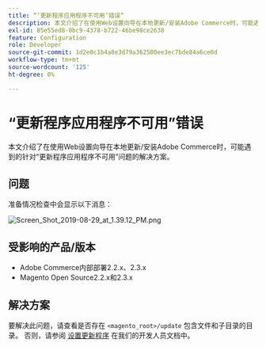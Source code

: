 ```yaml
---
title: “‘更新程序应用程序不可用’错误”
description: 本文介绍了在使用Web设置向导在本地更新/安装Adobe Commerce时，可能遇到的针对“更新程序应用程序不可用”问题的解决方案。
exl-id: 85e55ed8-0bc9-4378-b722-46be98ce2638
feature: Configuration
role: Developer
source-git-commit: 1d2e0c1b4a8e3d79a362500ee3ec7bde84a6ce0d
workflow-type: tm+mt
source-wordcount: '125'
ht-degree: 0%

---
```


# “更新程序应用程序不可用”错误

本文介绍了在使用Web设置向导在本地更新/安装Adobe Commerce时，可能遇到的针对“更新程序应用程序不可用”问题的解决方案。

## 问题

准备情况检查中会显示以下消息：

![Screen_Shot_2019-08-29_at_1.39.12_PM.png](assets/Screen_Shot_2019-08-29_at_1.39.12_PM.png)

## 受影响的产品/版本

* Adobe Commerce内部部署2.2.x、2.3.x
* Magento Open Source2.2.x和2.3.x


## 解决方案

要解决此问题，请查看是否存在 `<magento_root>/update` 包含文件和子目录的目录。 否则，请参阅 [设置更新程序](https://devdocs.magento.com/guides/v2.3/comp-mgr/updater/update-updater.html) 在我们的开发人员文档中。
